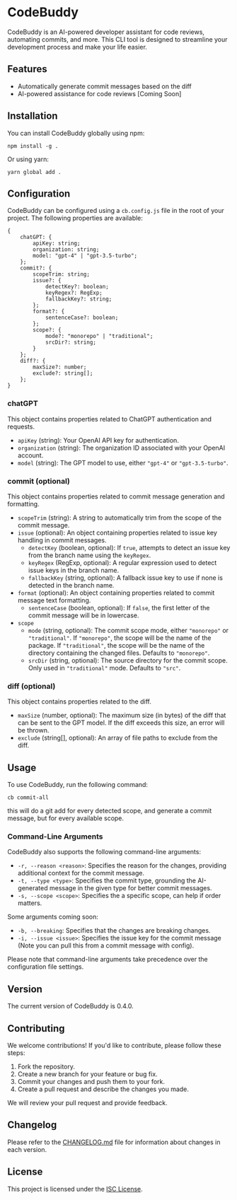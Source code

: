 # CodeBuddy

CodeBuddy is an AI-powered developer assistant for code reviews, automating commits, and more. This CLI tool is designed to streamline your development process and make your life easier.

## Features

-   Automatically generate commit messages based on the diff
-   AI-powered assistance for code reviews [Coming Soon]

## Installation

You can install CodeBuddy globally using npm:

```
npm install -g .
```

Or using yarn:

```
yarn global add .
```

## Configuration

CodeBuddy can be configured using a `cb.config.js` file in the root of your project. The following properties are available:

```
{
    chatGPT: {
        apiKey: string;
        organization: string;
        model: "gpt-4" | "gpt-3.5-turbo";
    };
    commit?: {
        scopeTrim: string;
        issue?: {
            detectKey?: boolean;
            keyRegex?: RegExp;
            fallbackKey?: string;
        };
        format?: {
            sentenceCase?: boolean;
        };
        scope?: {
            mode?: "monorepo" | "traditional";
            srcDir?: string;
        }
    };
    diff?: {
        maxSize?: number;
        exclude?: string[];
    };
}
```

### chatGPT

This object contains properties related to ChatGPT authentication and requests.

-   `apiKey` (string): Your OpenAI API key for authentication.
-   `organization` (string): The organization ID associated with your OpenAI account.
-   `model` (string): The GPT model to use, either `"gpt-4"` or `"gpt-3.5-turbo"`.

### commit (optional)

This object contains properties related to commit message generation and formatting.

-   `scopeTrim` (string): A string to automatically trim from the scope of the commit message.
-   `issue` (optional): An object containing properties related to issue key handling in commit messages.
    -   `detectKey` (boolean, optional): If `true`, attempts to detect an issue key from the branch name using the `keyRegex`.
    -   `keyRegex` (RegExp, optional): A regular expression used to detect issue keys in the branch name.
    -   `fallbackKey` (string, optional): A fallback issue key to use if none is detected in the branch name.
-   `format` (optional): An object containing properties related to commit message text formatting.
    -   `sentenceCase` (boolean, optional): If `false`, the first letter of the commit message will be in lowercase.
-   `scope`
    -   `mode` (string, optional): The commit scope mode, either `"monorepo"` or `"traditional"`. If `"monorepo"`, the scope will be the name of the package. If `"traditional"`, the scope will be the name of the directory containing the changed files. Defaults to `"monorepo"`.
    -   `srcDir` (string, optional): The source directory for the commit scope. Only used in `"traditional"` mode. Defaults to `"src"`.

### diff (optional)

This object contains properties related to the diff.

-   `maxSize` (number, optional): The maximum size (in bytes) of the diff that can be sent to the GPT model. If the diff exceeds this size, an error will be thrown.
-   `exclude` (string[], optional): An array of file paths to exclude from the diff.

## Usage

To use CodeBuddy, run the following command:

```
cb commit-all
```

this will do a git add for every detected scope, and generate a commit message, but for every available scope.

### Command-Line Arguments

CodeBuddy also supports the following command-line arguments:

-   `-r, --reason <reason>`: Specifies the reason for the changes, providing additional context for the commit message.
-   `-t, --type <type>`: Specifies the commit type, grounding the AI-generated message in the given type for better commit messages.
-   `-s, --scope <scope>`: Specifies the a specific scope, can help if order matters.

Some arguments coming soon:

-   `-b, --breaking`: Specifies that the changes are breaking changes.
-   `-i, --issue <issue>`: Specifies the issue key for the commit message (Note you can pull this from a commit message with config).

Please note that command-line arguments take precedence over the configuration file settings.

## Version

The current version of CodeBuddy is 0.4.0.

## Contributing

We welcome contributions! If you'd like to contribute, please follow these steps:

1. Fork the repository.
2. Create a new branch for your feature or bug fix.
3. Commit your changes and push them to your fork.
4. Create a pull request and describe the changes you made.

We will review your pull request and provide feedback.

## Changelog

Please refer to the [CHANGELOG.md](CHANGELOG.md) file for information about changes in each version.

## License

This project is licensed under the [ISC License](LICENSE).
